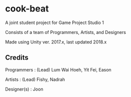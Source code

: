 # cook-beat

A joint student project for Game Project Studio 1

Consists of a team of Programmers, Artists, and Designers

Made using Unity ver. 2017.x, last updated 2018.x

## Credits
Programmers : (Lead) Lum Wai Hoeh, Yit Fei, Eason

Artists : (Lead) Fishy, Nadrah

Designer(s) : Joon
